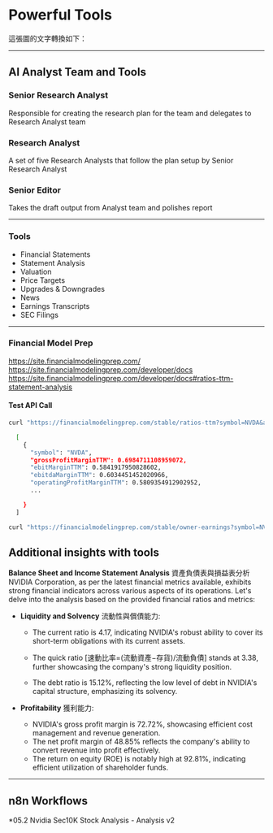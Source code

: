# Powerful Tools

這張圖的文字轉換如下：

---

## AI Analyst Team and Tools

### Senior Research Analyst

Responsible for creating the research plan for the team and delegates to Research Analyst team

### Research Analyst

A set of five Research Analysts that follow the plan setup by Senior Research Analyst

### Senior Editor

Takes the draft output from Analyst team and polishes report

---

### Tools

* Financial Statements
* Statement Analysis
* Valuation
* Price Targets
* Upgrades & Downgrades
* News
* Earnings Transcripts
* SEC Filings

---

### Financial Model Prep

<https://site.financialmodelingprep.com/>
<https://site.financialmodelingprep.com/developer/docs>
<https://site.financialmodelingprep.com/developer/docs#ratios-ttm-statement-analysis>

#### Test API Call

```bash
curl "https://financialmodelingprep.com/stable/ratios-ttm?symbol=NVDA&apikey=YourApiKey"

  [
    {
      "symbol": "NVDA",
      "grossProfitMarginTTM": 0.6984711108959072,
      "ebitMarginTTM": 0.5841917950828602,
      "ebitdaMarginTTM": 0.6034451452020966,
      "operatingProfitMarginTTM": 0.5809354912902952,
      ...

    }
  ]    
```

```bash
curl "https://financialmodelingprep.com/stable/owner-earnings?symbol=NVDA&apikey=c4SQBWg1aoS8yPCENJ6jHextOx1NVUK9"

````

## Additional insights with tools

**Balance Sheet and Income Statement Analysis** 資產負債表與損益表分析
NVIDIA Corporation, as per the latest financial metrics available, exhibits strong financial indicators across various aspects of its operations. Let's delve into the analysis based on the provided financial ratios and metrics:

* **Liquidity and Solvency** 流動性與償債能力:

  * The current ratio is 4.17, indicating NVIDIA's robust ability to cover its short-term obligations with its current assets.
  * The quick ratio [速動比率=(流動資產−存貨)/流動負債​] stands at 3.38, further showcasing the company's strong liquidity position.
  
  * The debt ratio is 15.12%, reflecting the low level of debt in NVIDIA's capital structure, emphasizing its solvency.

* **Profitability** 獲利能力:

  * NVIDIA's gross profit margin is 72.72%, showcasing efficient cost management and revenue generation.
  * The net profit margin of 48.85% reflects the company's ability to convert revenue into profit effectively.
  * The return on equity (ROE) is notably high at 92.81%, indicating efficient utilization of shareholder funds.

---

## n8n Workflows

*05.2 Nvidia Sec10K Stock Analysis - Analysis v2
